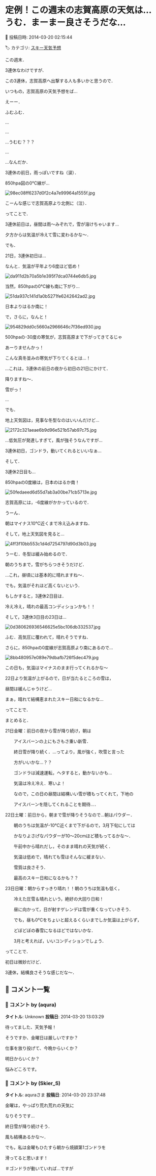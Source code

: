 # 定例！この週末の志賀高原の天気は…うむ．まーまー良さそうだな…

📅 投稿日時: 2014-03-20 02:15:44

🏷️ カテゴリ: [スキー天気予想](c6554f5c3c106093b511a8daae23757e8.md)

この週末．


3連休なわけですが．





この3連休，志賀高原へ出撃する人も多いかと思うので．


いつもの，志賀高原の天気予想をば…





えーー．


ふむふむ．


…


…


…うむむ？？？


…


…なんだか．


3連休の前日，雨っぽいですね（涙）．





850hpa図の0℃線が…




![98ec08ff6237d0f2c4a7e99964a1555f.jpg](images/98ec08ff6237d0f2c4a7e99964a1555f.jpg)




こーんな感じで志賀高原より北側に（泣）．


ってことで．


3連休前日は，昼間は雨～みぞれで，雪が溶けちゃいます…


夕方からは気温が冷えて雪に変わるかな～．





でも．


21日，3連休初日は…


なんと．気温が平年より6度ほど低め！




![da911d2b70a5b1e395f7dca0744e6db5.jpg](images/da911d2b70a5b1e395f7dca0744e6db5.jpg)




当然，850hpaの0℃線も南に下がり…




![51da937c141d1a0b5271fe6242642ad2.jpg](images/51da937c141d1a0b5271fe6242642ad2.jpg)




日本よりはるか南に！


で，さらに，なんと！




![954829dd0c5660a2966646c7f36ed930.jpg](images/954829dd0c5660a2966646c7f36ed930.jpg)




500hpaの-30度の寒気が，志賀高原まで下がってきてるじゃ


あーりませんかっ！


こんな真冬並みの寒気が下りてくるとは…！


…これは，3連休の前日の夜から初日の21日にかけて．


降りますね～．


雪がっ！





…


でも．


地上天気図は，見事な冬型なのはいいんだけど…




![2172c321aeae6b9d96e521b57ab97c75.jpg](images/2172c321aeae6b9d96e521b57ab97c75.jpg)




…低気圧が発達しすぎて，風が強そうなんですが…


3連休初日，ゴンドラ，動いてくれるといいなぁ…





そして．


3連休2日目も…


850hpaの0度線は，日本のはるか南！




![50fedaeed6d55d7ab3a00be71cb5713e.jpg](images/50fedaeed6d55d7ab3a00be71cb5713e.jpg)




志賀高原には，-6度線がかかっているので．


うーん．


朝はマイナス10℃近くまで冷え込みますね．


そして，地上天気図を見ると…




![4ff3f10bb553c1d4d7254797d90d3b03.jpg](images/4ff3f10bb553c1d4d7254797d90d3b03.jpg)




うーむ．冬型は緩み始めるので．


朝のうちまで，雪がちらつきそうだけど．


…これ，昼頃には基本的に晴れますね～．


でも，気温がそれほど高くないという．


もしかすると，3連休2日目は．


冷え冷え，晴れの最高コンディションかも！！





そして，3連休3日目の23日は…




![0d380626936546625e5bc106db332537.jpg](images/0d380626936546625e5bc106db332537.jpg)




ふむ．高気圧に覆われて，晴れそうですね．


さらに，850hpaの0度線が志賀高原より南にあるので…




![8bb480957e089e79dbafb726f5dec479.jpg](images/8bb480957e089e79dbafb726f5dec479.jpg)




この日も，気温はマイナスのまま行ってくれるかな～


22日より気温が上がるので，日が当たるところの雪は，


昼間は緩んじゃうけど…


まぁ，晴れて結構恵まれたスキー日和になるかな…





ってことで．


まとめると．





21日金曜：前日の夜から雪が降り続け，朝は


　　アイスバーンの上にもさもさ重い新雪．


　　終日雪が降り続く．…ってより，風が強く，吹雪と言った


　　方がいいかな…？？


　　ゴンドラは減速運転，ヘタすると，動かないかも…


　　気温は冷え冷え．寒いよ！


　　なので，この日の昼間は結構いい雪が積もってくれて，下地の


　　アイスバーンを隠してくれることを期待…．





22日土曜：前日から，朝まで雪が降りそうなので…朝はパウダー．


　　朝のうちは気温が-10℃近くまで下がるので，3月下旬にしては


　　かなりよさげなパウダーが10～20cmほど積もってるかな～．


　　午前中から晴れだし，そのまま晴れの天気が続く．


　　気温は低めで，晴れても雪はそんなに緩まない．


　　雪質は良さそう．


　　最高のスキー日和になるかも？？





23日日曜：朝からすっきり晴れ！！朝のうちは気温も低く，


　　冷えた圧雪＆晴れという，絶好の大回り日和！


　　昼に向かって，日が射すゲレンデは雪が重くなっていきそう．


　　でも，昼も0℃をちょいと超えるくらいまでしか気温は上がらず，


　　どぼどぼの春雪になるほどではないかな．


　　3月と考えれば，いいコンディションでしょう．





ってことで．


初日は微妙だけど．


3連休，結構良さそうな感じだな～．

## 💬 コメント一覧

### 💬 コメント by (aqura)
**タイトル**: Unknown
**投稿日**: 2014-03-20 13:03:29

待ってました、天気予報！

そうですか、金曜日は厳しいですか？

仕事を放り投げて、今晩からいくか？

明日からいくか？

悩みどころです。

### 💬 コメント by (Skier_S)
**タイトル**: aquraさま
**投稿日**: 2014-03-20 23:37:48

金曜は，やっぱり荒れ荒れの天気に

なりそうです…

終日雪が降り続けそう．

風も結構あるかな～．



でも，私は金曜もひたすら朝から焼額第1ゴンドラを

滑ってると思います！

＃ゴンドラが動いていれば…ですが

